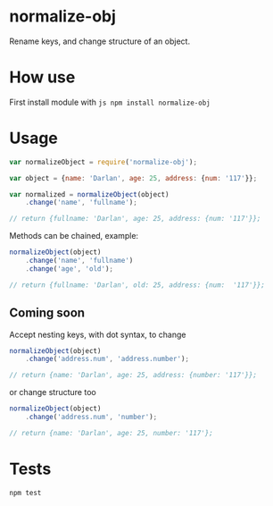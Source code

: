 # normalize-obj

Rename keys, and change structure of an object.

# How use

First install module with ```js npm install normalize-obj```

# Usage

```js
var normalizeObject = require('normalize-obj');

var object = {name: 'Darlan', age: 25, address: {num: '117'}};

var normalized = normalizeObject(object)
	.change('name', 'fullname');

// return {fullname: 'Darlan', age: 25, address: {num: '117'}};
```

Methods can be chained, example:

```js
normalizeObject(object)
	.change('name', 'fullname')
	.change('age', 'old');

// return {fullname: 'Darlan', old: 25, address: {num:  '117'}};
```


## Coming soon

Accept nesting keys, with dot syntax, to change

```js
normalizeObject(object)
	.change('address.num', 'address.number');

// return {name: 'Darlan', age: 25, address: {number: '117'}};
```

or change structure too
```js
normalizeObject(object)
	.change('address.num', 'number');

// return {name: 'Darlan', age: 25, number: '117'};
```

<!-- 
#### Important
On change structure, like below, if old structure don't have others properties, there are deleted. I.e:

```js
var object = {
	address: {
		street: 'Paulista',
		country: 'br',
		num: '1107'
	},
	phone: {
		mobile: '0000-0000'
	}
};

normalizeObject(object)
	.change('address.num', 'number');

/* 
	return 
	{
		number: 1107,
		// keep address, because have others properties
		address: {
			street: 'Paulista',
			country: 'br'
		},
		phone: {
			mobile: '0000-0000'
		}
	};

*/

// now, if dont have properties
normalizeObject(object)
	.change('phone.mobile', 'mobile');

/* 
	return 
	{
		number: 1107,
		address: {
			street: 'Paulista',
			country: 'br'
		},
		mobile: '0000-0000'
		// delete phone, because don't have others properties
	};

*/

```
 -->
# Tests

```js
npm test
```
